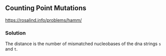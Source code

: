 ## Counting Point Mutations
https://rosalind.info/problems/hamm/

### Solution
The distance is the number of mismatched nucleobases of the dna strings `s` and `t`.